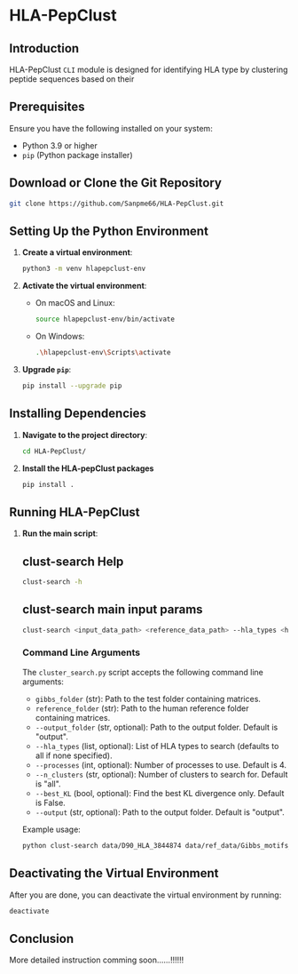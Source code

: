 # HLA-PepClust

## Introduction

HLA-PepClust `CLI` module is designed for identifying HLA type by clustering peptide sequences based on their
## Prerequisites

Ensure you have the following installed on your system:
- Python 3.9 or higher
- `pip` (Python package installer)

## Download or Clone the Git Repository

```bash
git clone https://github.com/Sanpme66/HLA-PepClust.git
```


## Setting Up the Python Environment

1. **Create a virtual environment**:
    ```bash
    python3 -m venv hlapepclust-env
    ```

2. **Activate the virtual environment**:
    - On macOS and Linux:
      ```bash
      source hlapepclust-env/bin/activate
      ```
    - On Windows:
      ```bash
      .\hlapepclust-env\Scripts\activate
      ```

3. **Upgrade `pip`**:
    ```bash
    pip install --upgrade pip
    ```

## Installing Dependencies

1. **Navigate to the project directory**:
    ```bash
    cd HLA-PepClust/
    ```

<!-- 2. **Install the required packages**:
    ```bash
    pip install -r requirements.txt
    ``` -->

2. **Install the HLA-pepClust packages**
    ```bash
    pip install .
    ``` 

## Running HLA-PepClust

1. **Run the main script**:

    <!--     

    ```bash
    python CLI/cluster_search.py <input_data_path> <reference_data_path> --hla_types <hla_types> --n_clusters <number_of_clusters> --output <output_path>
    ```
     -->
     ## clust-search Help 
    ```bash
    clust-search -h      
    ```

    ## clust-search main input params
     ```bash
    clust-search <input_data_path> <reference_data_path> --hla_types <hla_types> --n_clusters <number_of_clusters> --output <output_path>
    ```

    ### Command Line Arguments

    The `cluster_search.py` script accepts the following command line arguments:

    - `gibbs_folder` (str): Path to the test folder containing matrices.
    - `reference_folder` (str): Path to the human reference folder containing matrices.
    - `--output_folder` (str, optional): Path to the output folder. Default is "output".
    - `--hla_types` (list, optional): List of HLA types to search (defaults to all if none specified).
    - `--processes` (int, optional): Number of processes to use. Default is 4.
    - `--n_clusters` (str, optional): Number of clusters to search for. Default is "all".
    - `--best_KL` (bool, optional): Find the best KL divergence only. Default is False.
    - `--output` (str, optional): Path to the output folder. Default is "output".

    Example usage:
    ```bash
    python clust-search data/D90_HLA_3844874 data/ref_data/Gibbs_motifs_human/output_matrices_human --hla_types A0201,A0101,B1302,B3503,C0401 --n_clusters 6 --output test_results --processes 4
    ```
    

## Deactivating the Virtual Environment

After you are done, you can deactivate the virtual environment by running:
```bash
deactivate
```

## Conclusion

More detailed instruction comming soon......!!!!!!
